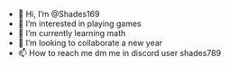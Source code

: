 - 👋 Hi, I’m @Shades169
- 👀 I’m interested in playing games
- 🌱 I’m currently learning math
- 💞️ I’m looking to collaborate a new year
- 📫 How to reach me dm me in discord user shades789

<!---
Shades169/Shades169 is a ✨ special ✨ repository because its `README.md` (this file) appears on your GitHub profile.
You can click the Preview link to take a look at your changes.
--->
